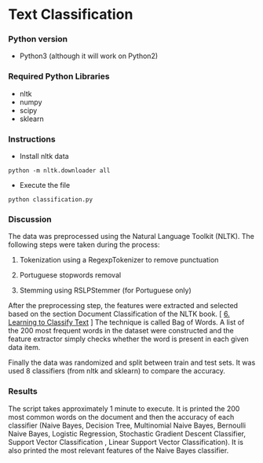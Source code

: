 # Text Classification

### Python version

* Python3 (although it will work on Python2)

### Required Python Libraries

* nltk
* numpy
* scipy
* sklearn

### Instructions

* Install nltk data

`python -m nltk.downloader all`

* Execute the file

`python classification.py`

### Discussion

The data was preprocessed using the Natural Language Toolkit (NLTK).  The following steps were taken during the process:

1. Tokenization using a RegexpTokenizer to remove punctuation

2. Portuguese stopwords removal

3. Stemming using RSLPStemmer (for Portuguese only)

After the preprocessing step, the features were extracted and selected based on the section Document Classification of the NLTK book. [ [6. Learning to Classify Text](http://www.nltk.org/book/ch06.html) ] The technique is called Bag of Words. A list of the 200 most frequent words in the dataset were constructed and the feature extractor simply checks whether the word is present in each given data item.

Finally the data was randomized and split between train and test sets. It was used 8 classifiers (from nltk and sklearn) to compare the accuracy.

### Results

The script takes approximately 1 minute to execute.  It is printed the 200 most common words on the document and then the accuracy of each classifier (Naive Bayes, Decision Tree, Multinomial Naive Bayes, Bernoulli Naive Bayes, Logistic Regression, Stochastic Gradient Descent Classifier, Support Vector Classification , Linear Support Vector Classification). It is also printed the most relevant features of the Naive Bayes classifier.
